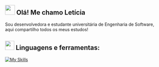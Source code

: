 <h2>
 <img src="https://github.com/blackcater/blackcater/raw/main/images/Hi.gif" height="32" />
 Olá! Me chamo Letícia
</h2>

Sou desenvolvedora e estudante universitária de Engenharia de Software, aqui compartilho todos os meus estudos!
 
## <img src="" width="30" height="30" /> **Linguagens e ferramentas:**  
[![My Skills](https://skillicons.dev/icons?i=html,css,php,mysql,postgres,js,ts,react,next,nodejs,bootstrap,tailwind,sass,gulp)](#)
